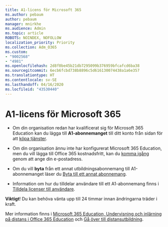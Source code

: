```yaml
---
title: A1-licens för Microsoft 365
ms.author: pebaum
author: pebaum
manager: mnirkhe
ms.audience: Admin
ms.topic: article
ROBOTS: NOINDEX, NOFOLLOW
localization_priority: Priority
ms.collection: Adm_O365
ms.custom:
- "9002568"
- "4981"
ms.openlocfilehash: 2d8f0be45b21db7295099b376959bfcafcd6ba38
ms.sourcegitcommit: 6ecb6fcbd738b8896c5d616130074438a1a6e357
ms.translationtype: HT
ms.contentlocale: sv-SE
ms.lasthandoff: 04/16/2020
ms.locfileid: "43530440"
---
```

# <a name="a1-license-for-microsoft-365"></a>A1-licens för Microsoft 365


- Om din organisation redan har kvalificerat sig för Microsoft 365 Education kan du lägga till **A1-abonnemanget** till ditt konto från sidan för att [köpa tjänster](https://docs.microsoft.com/microsoft-365/commerce/buy-another-subscription?view=o365-worldwide#buy-another-subscription). 

- Om din organisation ännu inte har konfigurerat Microsoft 365 Education, men du vill lägga till Office 365 kostnadsfritt, kan du [komma igång](https://www.microsoft.com/education/products/office) genom att ange din e-postadress. 

- Om du vill **byta** från ett annat utbildningsabonnemang till A1-abonnemanget läser du [Byta till ett annat abonnemang](https://docs.microsoft.com/sv-SE/microsoft-365/commerce/subscriptions/switch-plans-manually). 

- Information om hur du tilldelar användare till ett A1-abonnemang finns i [Tilldela licenser till användare](https://docs.microsoft.com/sv-SE/microsoft-365/admin/manage/assign-licenses-to-users). 

**Viktigt**! Du kan behöva vänta upp till 24 timmar innan ändringarna träder i kraft. 

Mer information finns i [Microsoft 365 Education, Undervisning och inlärning på distans i Office 365 Education](https://support.office.com/article/remote-teaching-and-learning-in-office-365-education-f651ccae-7b65-478b-8366-51bb884025c4) och [Gå över till distansutbildning](https://www.microsoft.com/education/remote-learning). 
